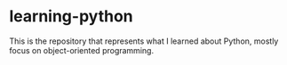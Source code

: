 # learning-python
This is the repository that represents what I learned about Python, mostly focus on object-oriented programming.
